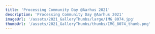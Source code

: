 ```yaml
---
title: 'Processing Community Day @Aarhus 2021'
description: 'Processing Community Day @Aarhus 2021'
imageUrl: '/assets/2021_GalleryThumbs/large/IMG_8074.jpg'
thumbUrl: '/assets/2021_GalleryThumbs/thumbs/IMG_8074_thumb.png'
---
```

